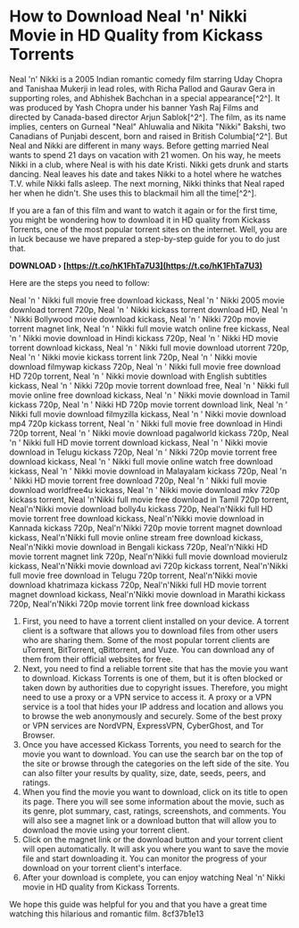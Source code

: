 
 
# How to Download Neal 'n' Nikki Movie in HD Quality from Kickass Torrents
  
Neal 'n' Nikki is a 2005 Indian romantic comedy film starring Uday Chopra and Tanishaa Mukerji in lead roles, with Richa Pallod and Gaurav Gera in supporting roles, and Abhishek Bachchan in a special appearance[^2^]. It was produced by Yash Chopra under his banner Yash Raj Films and directed by Canada-based director Arjun Sablok[^2^]. The film, as its name implies, centers on Gurneal "Neal" Ahluwalia and Nikita "Nikki" Bakshi, two Canadians of Punjabi descent, born and raised in British Columbia[^2^]. But Neal and Nikki are different in many ways. Before getting married Neal wants to spend 21 days on vacation with 21 women. On his way, he meets Nikki in a club, where Neal is with his date Kristi. Nikki gets drunk and starts dancing. Neal leaves his date and takes Nikki to a hotel where he watches T.V. while Nikki falls asleep. The next morning, Nikki thinks that Neal raped her when he didn't. She uses this to blackmail him all the time[^2^].
  
If you are a fan of this film and want to watch it again or for the first time, you might be wondering how to download it in HD quality from Kickass Torrents, one of the most popular torrent sites on the internet. Well, you are in luck because we have prepared a step-by-step guide for you to do just that.
 
**DOWNLOAD › [https://t.co/hK1FhTa7U3](https://t.co/hK1FhTa7U3)**


  
Here are the steps you need to follow:
 
Neal 'n ' Nikki full movie free download kickass,  Neal 'n ' Nikki 2005 movie download torrent 720p,  Neal 'n ' Nikki kickass torrent download HD,  Neal 'n ' Nikki Bollywood movie download kickass,  Neal 'n ' Nikki 720p movie torrent magnet link,  Neal 'n ' Nikki full movie watch online free kickass,  Neal 'n ' Nikki movie download in Hindi kickass 720p,  Neal 'n ' Nikki HD movie torrent download kickass,  Neal 'n ' Nikki full movie download utorrent 720p,  Neal 'n ' Nikki movie kickass torrent link 720p,  Neal 'n ' Nikki movie download filmywap kickass 720p,  Neal 'n ' Nikki full movie free download HD 720p torrent,  Neal 'n ' Nikki movie download with English subtitles kickass,  Neal 'n ' Nikki 720p movie torrent download free,  Neal 'n ' Nikki full movie online free download kickass,  Neal 'n ' Nikki movie download in Tamil kickass 720p,  Neal 'n ' Nikki HD 720p movie torrent download link,  Neal 'n ' Nikki full movie download filmyzilla kickass,  Neal 'n ' Nikki movie download mp4 720p kickass torrent,  Neal 'n ' Nikki full movie free download in Hindi 720p torrent,  Neal 'n ' Nikki movie download pagalworld kickass 720p,  Neal 'n ' Nikki full HD movie torrent download kickass,  Neal 'n ' Nikki movie download in Telugu kickass 720p,  Neal 'n ' Nikki 720p movie torrent free download kickass,  Neal 'n ' Nikki full movie online watch free download kickass,  Neal 'n ' Nikki movie download in Malayalam kickass 720p,  Neal 'n ' Nikki HD movie torrent free download 720p,  Neal 'n ' Nikki full movie download worldfree4u kickass,  Neal 'n ' Nikki movie download mkv 720p kickass torrent,  Neal 'n'Nikki full movie free download in Tamil 720p torrent,  Neal'n'Nikki movie download bolly4u kickass 720p,  Neal'n'Nikki full HD movie torrent free download kickass,  Neal'n'Nikki movie download in Kannada kickass 720p,  Neal'n'Nikki 720p movie torrent magnet download kickass,  Neal'n'Nikki full movie online stream free download kickass,  Neal'n'Nikki movie download in Bengali kickass 720p,  Neal'n'Nikki HD movie torrent magnet link 720p,  Neal'n'Nikki full movie download movierulz kickass,  Neal'n'Nikki movie download avi 720p kickass torrent,  Neal'n'Nikki full movie free download in Telugu 720p torrent,  Neal'n'Nikki movie download khatrimaza kickass 720p,  Neal'n'Nikki full HD movie torrent magnet download kickass,  Neal'n'Nikki movie download in Marathi kickass 720p,  Neal'n'Nikki 720p movie torrent link free download kickass
  
1. First, you need to have a torrent client installed on your device. A torrent client is a software that allows you to download files from other users who are sharing them. Some of the most popular torrent clients are uTorrent, BitTorrent, qBittorrent, and Vuze. You can download any of them from their official websites for free.
2. Next, you need to find a reliable torrent site that has the movie you want to download. Kickass Torrents is one of them, but it is often blocked or taken down by authorities due to copyright issues. Therefore, you might need to use a proxy or a VPN service to access it. A proxy or a VPN service is a tool that hides your IP address and location and allows you to browse the web anonymously and securely. Some of the best proxy or VPN services are NordVPN, ExpressVPN, CyberGhost, and Tor Browser.
3. Once you have accessed Kickass Torrents, you need to search for the movie you want to download. You can use the search bar on the top of the site or browse through the categories on the left side of the site. You can also filter your results by quality, size, date, seeds, peers, and ratings.
4. When you find the movie you want to download, click on its title to open its page. There you will see some information about the movie, such as its genre, plot summary, cast, ratings, screenshots, and comments. You will also see a magnet link or a download button that will allow you to download the movie using your torrent client.
5. Click on the magnet link or the download button and your torrent client will open automatically. It will ask you where you want to save the movie file and start downloading it. You can monitor the progress of your download on your torrent client's interface.
6. After your download is complete, you can enjoy watching Neal 'n' Nikki movie in HD quality from Kickass Torrents.

We hope this guide was helpful for you and that you have a great time watching this hilarious and romantic film.
 8cf37b1e13
 
